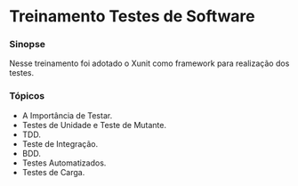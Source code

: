# Treinamento Testes de Software

### Sinopse ###
<p> 
   Nesse treinamento foi adotado o Xunit como framework para realização dos testes.
</p>

### Tópicos ###

* A Importância de Testar.
* Testes de Unidade e Teste de Mutante.
* TDD.
* Teste de Integração.
* BDD.
* Testes Automatizados.
* Testes de Carga.

<!--
### Projeto ###

<p> 
Mediante o conhecimento adquirido, foi possível reciclar o conhecimento do .Net para .Net core.
Trabalhando com os verbos do protocolo HTTP. Além de realizar o CRUD de usuário, produto e categoria,
foi empregado boas práticas de documentação utilizando Swagger.
</p> 
<p align="center">
  <img src="https://github.com/Jeffconexion/App_ApisDataDriver/blob/main/webApi.gif" />
</p>

### Livros ###

* The Art of Unit Testing: With Examples in C#, Roy Osherove.
* Test Driven Development: By Example, Kent Beck.
* Test-Driven Development: Teste e Design no Mundo Real com .NET, Casa do Código.


-->
